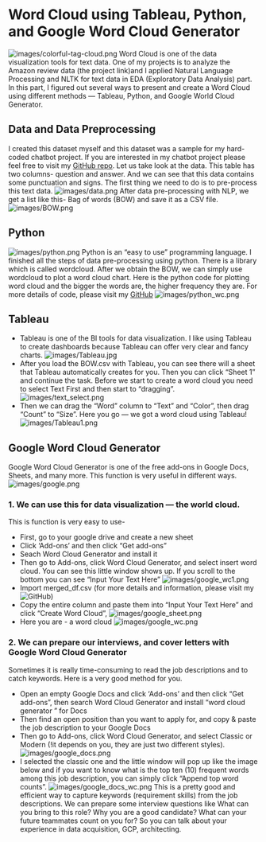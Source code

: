 # Word Cloud using Tableau, Python, and Google Word Cloud Generator
![images/colorful-tag-cloud.png](images/colorful-tag-cloud.png)
Word Cloud is one of the data visualization tools for text data. One of my projects is to analyze the Amazon review data (the project link)and I applied Natural Language Processing and NLTK for text data in EDA (Exploratory Data Analysis) part. In this part, I figured out several ways to present and create a Word Cloud using different methods — Tableau, Python, and Google World Cloud Generator.

## Data and Data Preprocessing
I created this dataset myself and this dataset was a sample for my hard-coded chatbot project. If you are interested in my chatbot project please feel free to visit my [GitHub repo](https://github.com/melanieshi0120/AI_Chatbot_Project). Let us take look at the data. This table has two columns- question and answer. And we can see that this data contains some punctuation and signs. The first thing we need to do is to pre-process this text data.
![images/data.png](images/data.png)
After data pre-processing with NLP, we get a list like this- Bag of words (BOW) and save it as a CSV file.
![images/BOW.png](images/BOW.png)
## Python
![images/python.png](images/python.png)
Python is an “easy to use” programming language. I finished all the steps of data pre-processing using python. There is a library which is called wordcloud.
After we obtain the BOW, we can simply use wordcloud to plot a word cloud chart. Here is the python code for plotting word cloud and the bigger the words are, the higher frequency they are. For more details of code, please visit my [GitHub](https://github.com/melanieshi0120/word_cloud_methods/blob/main/word_cloud_for_text_data.ipynb)
![images/python_wc.png](images/python_wc.png)
## Tableau
- Tableau is one of the BI tools for data visualization. I like using Tableau to create dashboards because Tableau can offer very clear and fancy charts.
![images/Tableau.jpg](images/Tableau.jpg)
- After you load the BOW.csv with Tableau, you can see there will a sheet that Tableau automatically creates for you. Then you can click “Sheet 1” and continue the task. Before we start to create a word cloud you need to select Text First and then start to “dragging”.
![images/text_select.png](images/text_select.png)
- Then we can drag the “Word” column to “Text” and “Color”, then drag “Count” to “Size”. Here you go — we got a word cloud using Tableau!
![images/Tableau1.png](images/Tableau1.png)
## Google Word Cloud Generator
Google Word Cloud Generator is one of the free add-ons in Google Docs, Sheets, and many more. This function is very useful in different ways.
![images/google.png](images/google.png)
### 1. We can use this for data visualization — the world cloud.
This is function is very easy to use-
- First, go to your google drive and create a new sheet
- Click ‘Add-ons’ and then click “Get add-ons”
- Seach Word Cloud Generator and install it
- Then go to Add-ons, click Word Cloud Generator, and select insert word cloud. You can see this little window shows up. If you scroll to the bottom you can see “Input Your Text Here”
![images/google_wc1.png](images/google_wc1.png)
- Import merged_df.csv (for more details and information, please visit my ![GitHub](https://github.com/melanieshi0120/word_cloud_methods))
- Copy the entire column and paste them into “Input Your Text Here” and click “Create Word Cloud”,
![images/google_sheet.png](images/google_sheet.png)
- Here you are -  a word cloud
![images/google_wc.png](images/google_wc.png)

### 2. We can prepare our interviews, and cover letters with Google Word Cloud Generator
Sometimes it is really time-consuming to read the job descriptions and to catch keywords. Here is a very good method for you.
- Open an empty Google Docs and click ‘Add-ons’ and then click “Get add-ons”, then search Word Cloud Generator and install “word cloud generator ” for Docs
- Then find an open position than you want to apply for, and copy & paste the job description to your Google Docs
- Then go to Add-ons, click Word Cloud Generator, and select Classic or Modern (!it depends on you, they are just two different styles).
![images/google_docs.png](images/google_docs.png)
- I selected the classic one and the little window will pop up like the image below and if you want to know what is the top ten (10) frequent words among this job description, you can simply click “Append top word counts”.
![images/google_docs_wc.png](images/google_docs_wc.png)
This is a pretty good and efficient way to capture keywords (requirement skills) from the job descriptions.
We can prepare some interview questions like
What can you bring to this role?
Why you are a good candidate?
What can your future teammates count on you for?
So you can talk about your experience in data acquisition, GCP, architecting.




